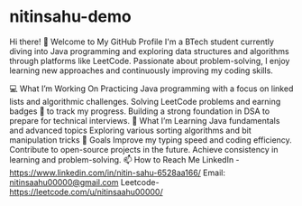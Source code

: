 # nitinsahu-demo
Hi there! 👋 Welcome to My GitHub Profile
I'm a BTech student currently diving into Java programming and exploring data structures and algorithms through platforms like LeetCode. Passionate about problem-solving, I enjoy learning new approaches and continuously improving my coding skills.

💻 What I’m Working On
Practicing Java programming with a focus on linked lists and algorithmic challenges.
Solving LeetCode problems and earning badges 🏅 to track my progress.
Building a strong foundation in DSA to prepare for technical interviews.
🌱 What I’m Learning
Java fundamentals and advanced topics
Exploring various sorting algorithms and bit manipulation tricks
🎯 Goals
Improve my typing speed and coding efficiency.
Contribute to open-source projects in the future.
Achieve consistency in learning and problem-solving.
📫 How to Reach Me
LinkedIn -https://www.linkedin.com/in/nitin-sahu-6528aa166/
Email: nitinsaahu00000@gmail.com
Leetcode-https://leetcode.com/u/nitinsaahu00000/
